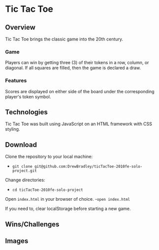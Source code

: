 # Tic Tac Toe
## Overview
Tic Tac Toe brings the classic game into the 20th century. 

### Game
Players can win by getting three (3) of their tokens in a row, column, or diagonal. If all squares are filled, then the game is declared a draw.
### Features
Scores are displayed on either side of the board under the corresponding player's token symbol.

## Technologies
Tic Tac Toe was built using JavaScript on an HTML framework with CSS styling.

## Download
Clone the repository to your local machine:
 - ```git clone git@github.com:DrewBradley/ticTacToe-2010fe-solo-project.git```

Change directories:
 - ```cd ticTacToe-2010fe-solo-project```

Open ```index.html``` in your browser of choice. 
 -```open index.html```

If you need to, clear localStorage before starting a new game.

## Wins/Challenges

## Images
